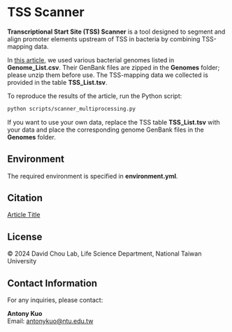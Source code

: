 # TSS Scanner

**Transcriptional Start Site (TSS) Scanner** is a tool designed to segment and align promoter elements upstream of TSS in bacteria by combining TSS-mapping data.

In [this article](url), we used various bacterial genomes listed in **Genome_List.csv**. Their GenBank files are zipped in the **Genomes** folder; please unzip them before use. The TSS-mapping data we collected is provided in the table **TSS_List.tsv**.

To reproduce the results of the article, run the Python script:

```bash
python scripts/scanner_multiprocessing.py
```

If you want to use your own data, replace the TSS table **TSS_List.tsv** with your data and place the corresponding genome GenBank files in the **Genomes** folder.

## Environment

The required environment is specified in **environment.yml**.

## Citation

[Article Title](url)

## License

&copy; 2024 David Chou Lab, Life Science Department, National Taiwan University

## Contact Information

For any inquiries, please contact:

**Antony Kuo**  
Email: [antonykuo@ntu.edu.tw](mailto:antonykuo@ntu.edu.tw)